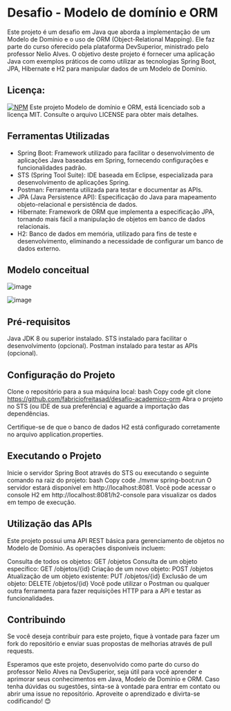 # Desafio - Modelo de domínio e ORM
Este projeto é um desafio em Java que aborda a implementação de um Modelo de Domínio e o uso de ORM (Object-Relational Mapping). Ele faz parte do curso oferecido pela plataforma DevSuperior, ministrado pelo professor Nelio Alves. O objetivo deste projeto é fornecer uma aplicação Java com exemplos práticos de como utilizar as tecnologias Spring Boot, JPA, Hibernate e H2 para manipular dados de um Modelo de Domínio.

## Licença:
[![NPM](https://img.shields.io/npm/l/react)]([https://github.com/neliocursos/exemplo-readme/blob/main/LICENSE](https://github.com/fabriciofreitasad/desafio-academico-orm/blob/main/LICENSE)) 
Este projeto Modelo de domínio e ORM, está licenciado sob a licença MIT. Consulte o arquivo LICENSE para obter mais detalhes.

## Ferramentas Utilizadas
* Spring Boot: Framework utilizado para facilitar o desenvolvimento de aplicações Java baseadas em Spring, fornecendo configurações e funcionalidades padrão.
* STS (Spring Tool Suite): IDE baseada em Eclipse, especializada para desenvolvimento de aplicações Spring.
* Postman: Ferramenta utilizada para testar e documentar as APIs.
* JPA (Java Persistence API): Especificação do Java para mapeamento objeto-relacional e persistência de dados.
* Hibernate: Framework de ORM que implementa a especificação JPA, tornando mais fácil a manipulação de objetos em banco de dados relacionais.
* H2: Banco de dados em memória, utilizado para fins de teste e desenvolvimento, eliminando a necessidade de configurar um banco de dados externo.

## Modelo conceitual
![image](https://github.com/fabriciofreitasad/desafio-academico-orm/assets/111000422/c9189b87-a2e9-4489-a6b6-c27ea1d80f3e)

![image](https://github.com/fabriciofreitasad/desafio-academico-orm/assets/111000422/72a4c813-ac5c-48d2-9235-c76c7dd308c2)

## Pré-requisitos
Java JDK 8 ou superior instalado.
STS instalado para facilitar o desenvolvimento (opcional).
Postman instalado para testar as APIs (opcional).

## Configuração do Projeto
Clone o repositório para a sua máquina local:
bash
Copy code
git clone https://github.com/fabriciofreitasad/desafio-academico-orm
Abra o projeto no STS (ou IDE de sua preferência) e aguarde a importação das dependências.

Certifique-se de que o banco de dados H2 está configurado corretamente no arquivo application.properties.

## Executando o Projeto
Inicie o servidor Spring Boot através do STS ou executando o seguinte comando na raiz do projeto:
bash
Copy code
./mvnw spring-boot:run
O servidor estará disponível em http://localhost:8081. Você pode acessar o console H2 em http://localhost:8081/h2-console para visualizar os dados em tempo de execução.

## Utilização das APIs
Este projeto possui uma API REST básica para gerenciamento de objetos no Modelo de Domínio. As operações disponíveis incluem:

Consulta de todos os objetos: GET /objetos
Consulta de um objeto específico: GET /objetos/{id}
Criação de um novo objeto: POST /objetos
Atualização de um objeto existente: PUT /objetos/{id}
Exclusão de um objeto: DELETE /objetos/{id}
Você pode utilizar o Postman ou qualquer outra ferramenta para fazer requisições HTTP para a API e testar as funcionalidades.

## Contribuindo
Se você deseja contribuir para este projeto, fique à vontade para fazer um fork do repositório e enviar suas propostas de melhorias através de pull requests.

Esperamos que este projeto, desenvolvido como parte do curso do professor Nelio Alves na DevSuperior, seja útil para você aprender e aprimorar seus conhecimentos em Java, Modelo de Domínio e ORM. Caso tenha dúvidas ou sugestões, sinta-se à vontade para entrar em contato ou abrir uma issue no repositório. 
Aproveite o aprendizado e divirta-se codificando! 😊
